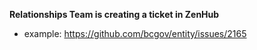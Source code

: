 **Relationships Team is creating a ticket in ZenHub**
- example: 
https://github.com/bcgov/entity/issues/2165


